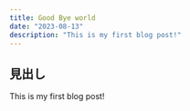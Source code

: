 ```yaml
---
title: Good Bye world
date: "2023-08-13"
description: "This is my first blog post!"
---
```


## 見出し

This is my first blog post!